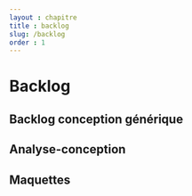 ```yaml
---
layout : chapitre
title : backlog
slug: /backlog
order : 1
---
```


<style>
/* fix image taille error */
img {
  width: 100%;
  height: 100%;
}
</style>

# Backlog

## Backlog conception générique  

## Analyse-conception

## Maquettes


